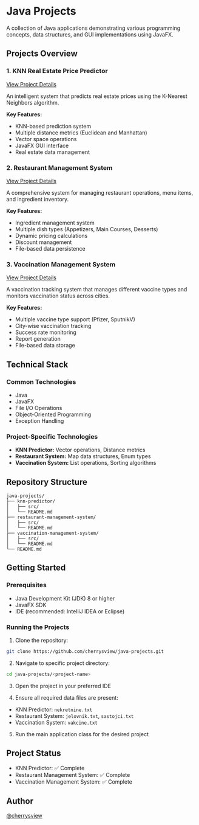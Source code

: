 # Java Projects

A collection of Java applications demonstrating various programming concepts, data structures, and GUI implementations using JavaFX.

## Projects Overview

### 1. KNN Real Estate Price Predictor
[View Project Details](./KNN-predictor)

An intelligent system that predicts real estate prices using the K-Nearest Neighbors algorithm.

**Key Features:**
- KNN-based prediction system
- Multiple distance metrics (Euclidean and Manhattan)
- Vector space operations
- JavaFX GUI interface
- Real estate data management

### 2. Restaurant Management System
[View Project Details](./restaurant-management-system)

A comprehensive system for managing restaurant operations, menu items, and ingredient inventory.

**Key Features:**
- Ingredient management system
- Multiple dish types (Appetizers, Main Courses, Desserts)
- Dynamic pricing calculations
- Discount management
- File-based data persistence

### 3. Vaccination Management System
[View Project Details](./vaccination-management-system/README.md)

A vaccination tracking system that manages different vaccine types and monitors vaccination status across cities.

**Key Features:**
- Multiple vaccine type support (Pfizer, SputnikV)
- City-wise vaccination tracking
- Success rate monitoring
- Report generation
- File-based data storage

## Technical Stack

### Common Technologies
- Java
- JavaFX
- File I/O Operations
- Object-Oriented Programming
- Exception Handling

### Project-Specific Technologies
- **KNN Predictor:** Vector operations, Distance metrics
- **Restaurant System:** Map data structures, Enum types
- **Vaccination System:** List operations, Sorting algorithms

## Repository Structure
```
java-projects/
├── knn-predictor/
│   ├── src/
│   └── README.md
├── restaurant-management-system/
│   ├── src/
│   └── README.md
├── vaccination-management-system/
│   ├── src/
│   └── README.md
└── README.md
```

## Getting Started

### Prerequisites
- Java Development Kit (JDK) 8 or higher
- JavaFX SDK
- IDE (recommended: IntelliJ IDEA or Eclipse)

### Running the Projects
1. Clone the repository:
```bash
git clone https://github.com/cherrysview/java-projects.git
```

2. Navigate to specific project directory:
```bash
cd java-projects/<project-name>
```

3. Open the project in your preferred IDE

4. Ensure all required data files are present:
- KNN Predictor: `nekretnine.txt`
- Restaurant System: `jelovnik.txt`, `sastojci.txt`
- Vaccination System: `vakcine.txt`

5. Run the main application class for the desired project

## Project Status
- KNN Predictor: ✅ Complete
- Restaurant Management System: ✅ Complete
- Vaccination Management System: ✅ Complete

## Author
[@cherrysview](https://github.com/cherrysview)
